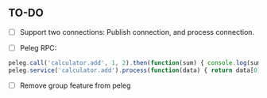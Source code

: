 ## TO-DO

- [ ] Support two connections: Publish connection, and process connection.

- [ ] Peleg RPC:
```javascript
peleg.call('calculator.add', 1, 2).then(function(sum) { console.log(sum); });
peleg.service('calculator.add').process(function(data) { return data[0] + data[1]});
```

- [ ] Remove group feature from peleg

